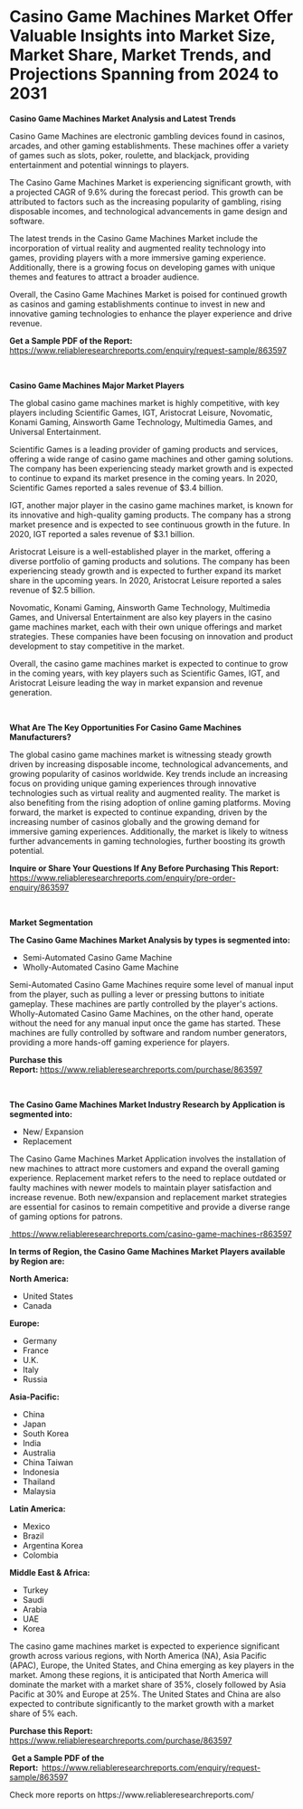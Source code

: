 <p><h1>Casino Game Machines Market Offer Valuable Insights into Market Size, Market Share, Market Trends, and Projections Spanning from 2024 to 2031</h1></p><p><strong>Casino Game Machines Market Analysis and Latest Trends</strong></p>
<p><p>Casino Game Machines are electronic gambling devices found in casinos, arcades, and other gaming establishments. These machines offer a variety of games such as slots, poker, roulette, and blackjack, providing entertainment and potential winnings to players.</p><p>The Casino Game Machines Market is experiencing significant growth, with a projected CAGR of 9.6% during the forecast period. This growth can be attributed to factors such as the increasing popularity of gambling, rising disposable incomes, and technological advancements in game design and software.</p><p>The latest trends in the Casino Game Machines Market include the incorporation of virtual reality and augmented reality technology into games, providing players with a more immersive gaming experience. Additionally, there is a growing focus on developing games with unique themes and features to attract a broader audience.</p><p>Overall, the Casino Game Machines Market is poised for continued growth as casinos and gaming establishments continue to invest in new and innovative gaming technologies to enhance the player experience and drive revenue.</p></p>
<p><strong>Get a Sample PDF of the Report:&nbsp;</strong> <a href="https://www.reliableresearchreports.com/enquiry/request-sample/863597">https://www.reliableresearchreports.com/enquiry/request-sample/863597</a></p>
<p>&nbsp;</p>
<p><strong>Casino Game Machines Major Market Players</strong></p>
<p><p>The global casino game machines market is highly competitive, with key players including Scientific Games, IGT, Aristocrat Leisure, Novomatic, Konami Gaming, Ainsworth Game Technology, Multimedia Games, and Universal Entertainment. </p><p>Scientific Games is a leading provider of gaming products and services, offering a wide range of casino game machines and other gaming solutions. The company has been experiencing steady market growth and is expected to continue to expand its market presence in the coming years. In 2020, Scientific Games reported a sales revenue of $3.4 billion.</p><p>IGT, another major player in the casino game machines market, is known for its innovative and high-quality gaming products. The company has a strong market presence and is expected to see continuous growth in the future. In 2020, IGT reported a sales revenue of $3.1 billion.</p><p>Aristocrat Leisure is a well-established player in the market, offering a diverse portfolio of gaming products and solutions. The company has been experiencing steady growth and is expected to further expand its market share in the upcoming years. In 2020, Aristocrat Leisure reported a sales revenue of $2.5 billion.</p><p>Novomatic, Konami Gaming, Ainsworth Game Technology, Multimedia Games, and Universal Entertainment are also key players in the casino game machines market, each with their own unique offerings and market strategies. These companies have been focusing on innovation and product development to stay competitive in the market.</p><p>Overall, the casino game machines market is expected to continue to grow in the coming years, with key players such as Scientific Games, IGT, and Aristocrat Leisure leading the way in market expansion and revenue generation.</p></p>
<p>&nbsp;</p>
<p><strong>What Are The Key Opportunities For Casino Game Machines Manufacturers?</strong></p>
<p><p>The global casino game machines market is witnessing steady growth driven by increasing disposable income, technological advancements, and growing popularity of casinos worldwide. Key trends include an increasing focus on providing unique gaming experiences through innovative technologies such as virtual reality and augmented reality. The market is also benefiting from the rising adoption of online gaming platforms. Moving forward, the market is expected to continue expanding, driven by the increasing number of casinos globally and the growing demand for immersive gaming experiences. Additionally, the market is likely to witness further advancements in gaming technologies, further boosting its growth potential.</p></p>
<p><strong>Inquire or Share Your Questions If Any Before Purchasing This Report:</strong> <a href="https://www.reliableresearchreports.com/enquiry/pre-order-enquiry/863597">https://www.reliableresearchreports.com/enquiry/pre-order-enquiry/863597</a></p>
<p>&nbsp;</p>
<p><strong>Market Segmentation</strong></p>
<p><strong>The Casino Game Machines Market Analysis by types is segmented into:</strong></p>
<p><ul><li>Semi-Automated Casino Game Machine</li><li>Wholly-Automated Casino Game Machine</li></ul></p>
<p><p>Semi-Automated Casino Game Machines require some level of manual input from the player, such as pulling a lever or pressing buttons to initiate gameplay. These machines are partly controlled by the player's actions. Wholly-Automated Casino Game Machines, on the other hand, operate without the need for any manual input once the game has started. These machines are fully controlled by software and random number generators, providing a more hands-off gaming experience for players.</p></p>
<p><strong>Purchase this Report:&nbsp;</strong><a href="https://www.reliableresearchreports.com/purchase/863597">https://www.reliableresearchreports.com/purchase/863597</a></p>
<p>&nbsp;</p>
<p><strong>The Casino Game Machines Market Industry Research by Application is segmented into:</strong></p>
<p><ul><li>New/ Expansion</li><li>Replacement</li></ul></p>
<p><p>The Casino Game Machines Market Application involves the installation of new machines to attract more customers and expand the overall gaming experience. Replacement market refers to the need to replace outdated or faulty machines with newer models to maintain player satisfaction and increase revenue. Both new/expansion and replacement market strategies are essential for casinos to remain competitive and provide a diverse range of gaming options for patrons.</p></p>
<p><a href="https://www.reliableresearchreports.com/casino-game-machines-r863597">&nbsp;https://www.reliableresearchreports.com/casino-game-machines-r863597</a></p>
<p><strong>In terms of Region, the Casino Game Machines Market Players available by Region are:</strong></p>
<p>
    <p> <strong> North America: </strong>
        <ul>
            <li>United States</li>
            <li>Canada</li>
        </ul>
        </p> 
    <p> <strong> Europe: </strong>
        <ul>
            <li>Germany</li>
            <li>France</li>
            <li>U.K.</li>
            <li>Italy</li>
            <li>Russia</li>
        </ul>
        </p> 
    <p> <strong> Asia-Pacific: </strong>
        <ul>
            <li>China</li>
            <li>Japan</li>
            <li>South Korea</li>
            <li>India</li>
            <li>Australia</li>
            <li>China Taiwan</li>
            <li>Indonesia</li>
            <li>Thailand</li>
            <li>Malaysia</li>
        </ul>
        </p> 
    <p> <strong> Latin America: </strong>
        <ul>
            <li>Mexico</li>
            <li>Brazil</li>
            <li>Argentina Korea</li>
            <li>Colombia</li>
        </ul>
        </p> 
    <p> <strong> Middle East & Africa: </strong>
        <ul>
            <li>Turkey</li>
            <li>Saudi</li>
            <li>Arabia</li>
            <li>UAE</li>
            <li>Korea</li>
        </ul>
    </p>
    </p>
<p><p>The casino game machines market is expected to experience significant growth across various regions, with North America (NA), Asia Pacific (APAC), Europe, the United States, and China emerging as key players in the market. Among these regions, it is anticipated that North America will dominate the market with a market share of 35%, closely followed by Asia Pacific at 30% and Europe at 25%. The United States and China are also expected to contribute significantly to the market growth with a market share of 5% each.</p></p>
<p><strong>Purchase this Report: </strong><a href="https://www.reliableresearchreports.com/purchase/863597">https://www.reliableresearchreports.com/purchase/863597</a></p>
<p>&nbsp;<strong>Get a Sample PDF of the Report:&nbsp;&nbsp;</strong><a href="https://www.reliableresearchreports.com/enquiry/request-sample/863597">https://www.reliableresearchreports.com/enquiry/request-sample/863597</a></p>
<p><strong></strong></p>
<p>Check more reports on https://www.reliableresearchreports.com/</p>